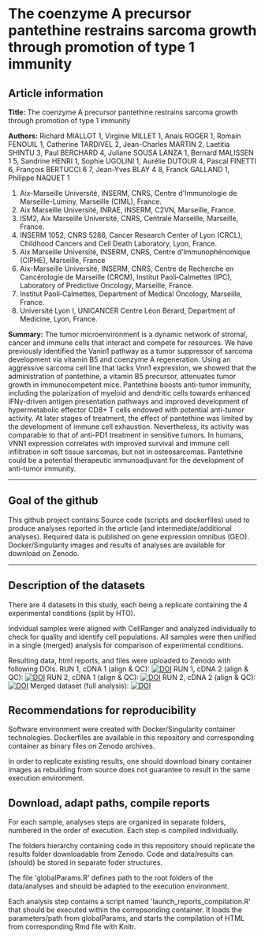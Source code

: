 # The coenzyme A precursor pantethine restrains sarcoma growth through promotion of type 1 immunity

## Article information

**Title:** The coenzyme A precursor pantethine restrains sarcoma growth through promotion of type 1 immunity

**Authors:** Richard MIALLOT 1, Virginie MILLET 1, Anais ROGER 1, Romain FENOUIL 1, Catherine TARDIVEL 2, Jean-Charles MARTIN 2, Laetitia SHINTU 3, Paul BERCHARD 4, Juliane SOUSA LANZA 1, Bernard MALISSEN 1 5, Sandrine HENRI 1, Sophie UGOLINI 1, Aurélie DUTOUR 4, Pascal FINETTI 6, François BERTUCCI 6 7, Jean-Yves BLAY 4 8, Franck GALLAND 1, Philippe NAQUET 1

1. Aix-Marseille Université, INSERM, CNRS, Centre d'Immunologie de Marseille-Luminy, Marseille (CIML), France. 
2. Aix Marseille Université, INRAE, INSERM, C2VN, Marseille, France.
3. ISM2, Aix Marseille Université, CNRS, Centrale Marseille, Marseille, France.
4. INSERM 1052, CNRS 5286, Cancer Research Center of Lyon (CRCL), Childhood Cancers and Cell Death Laboratory, Lyon, France.
5. Aix Marseille Université, INSERM, CNRS, Centre d’Immunophénomique (CIPHE), Marseille, France 
6. Aix-Marseille Université, INSERM, CNRS, Centre de Recherche en Cancérologie de Marseille (CRCM), Institut Paoli‑Calmettes (IPC), Laboratory of Predictive Oncology, Marseille, France.
7. Institut Paoli‑Calmettes, Department of Medical Oncology, Marseille, France.
8. Université Lyon I, UNICANCER Centre Léon Bérard, Department of Medicine, Lyon, France.

**Summary:**
The tumor microenvironment is a dynamic network of stromal, cancer and immune cells that interact and compete for resources. We have previously identified the Vanin1 pathway as a tumor suppressor of sarcoma development via vitamin B5 and coenzyme A regeneration. Using an aggressive sarcoma cell line that lacks Vnn1 expression, we showed that the administration of pantethine, a vitamin B5 precursor, attenuates tumor growth in immunocompetent mice. Pantethine boosts anti-tumor immunity, including the polarization of myeloid and dendritic cells towards enhanced IFNγ-driven antigen presentation pathways and improved development of hypermetabolic effector CD8+ T cells endowed with potential anti-tumor activity. At later stages of treatment, the effect of pantethine was limited by the development of immune cell exhaustion. Nevertheless, its activity was comparable to that of anti-PD1 treatment in sensitive tumors. In humans, VNN1 expression correlates with improved survival and immune cell infiltration in soft tissue sarcomas, but not in osteosarcomas. Pantethine could be a potential therapeutic immunoadjuvant for the development of anti-tumor immunity. 

---

## Goal of the github
This github project contains Source code (scripts and dockerfiles) used to produce analyses reported in the article (and intermediate/additional analyses).
Required data is published on gene expression omnibus (GEO). Docker/Singularity images and results of analyses are available for download on Zenodo. 


---

## Description of the datasets

There are 4 datasets in this study, each being a replicate containing the 4 experimental conditions (split by HTO).

Indvidual samples were aligned with CellRanger and analyzed individually to check for quality and identify cell populations.
All samples were then unified in a single (merged) analysis for comparison of experimental conditions.

Resulting data, html reports, and files were uploaded to Zenodo with following DOIs.
RUN 1, cDNA 1 (align & QC): [![DOI](https://zenodo.org/badge/DOI/10.5281/zenodo.8277073.svg)](https://doi.org/10.5281/zenodo.8277073)
RUN 1, cDNA 2 (align & QC): [![DOI](https://zenodo.org/badge/DOI/10.5281/zenodo.8279739.svg)](https://doi.org/10.5281/zenodo.8279739)
RUN 2, cDNA 1 (align & QC): [![DOI](https://zenodo.org/badge/DOI/10.5281/zenodo.8279752.svg)](https://doi.org/10.5281/zenodo.8279752)
RUN 2, cDNA 2 (align & QC): [![DOI](https://zenodo.org/badge/DOI/10.5281/zenodo.8279754.svg)](https://doi.org/10.5281/zenodo.8279754)
Merged dataset (full analysis): [![DOI](https://zenodo.org/badge/DOI/10.5281/zenodo.8279759.svg)](https://doi.org/10.5281/zenodo.8279759)


## Recommendations for reproducibility

Software environment were created with Docker/Singularity container technologies.
Dockerfiles are available in this repository and corresponding container as binary files on Zenodo archives.

In order to replicate existing results, one should download binary container images as rebuilding from source does not guarantee to result in the same execution environment.

## Download, adapt paths, compile reports

For each sample, analyses steps are organized in separate folders, numbered in the order of execution.
Each step is compiled individually.

The folders hierarchy containing code in this repository should replicate the results folder downloadable from Zenodo.
Code and data/results can (should) be stored in separate foder structures.

The file 'globalParams.R' defines path to the root folders of the data/analyses and should be adapted to the execution environment.

Each analysis step contains a script named 'launch_reports_compilation.R' that should be executed within the correpsonding container.
It loads the parameters/path from globalParams, and starts the compilation of HTML from corresponding Rmd file with Knitr.


